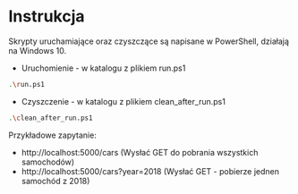 # Instrukcja

Skrypty uruchamiające oraz czyszczące są napisane w PowerShell, działają na Windows 10.

- Uruchomienie - w katalogu z plikiem run.ps1
```sh
.\run.ps1
```
- Czyszczenie - w katalogu z plikiem clean_after_run.ps1
```sh
.\clean_after_run.ps1
```

Przykładowe zapytanie:
- http://localhost:5000/cars (Wysłać GET do pobrania wszystkich samochodów)
- http://localhost:5000/cars?year=2018 (Wysłać GET - pobierze jednen samochód z 2018)
